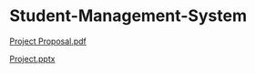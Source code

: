 # Student-Management-System

[Project Proposal.pdf](https://github.com/tahirabbas11/Student-Management-System-/files/10087225/Project.Proposal.pdf)

[Project.pptx](https://github.com/tahirabbas11/Student-Management-System-/files/10087353/Project.pptx)

